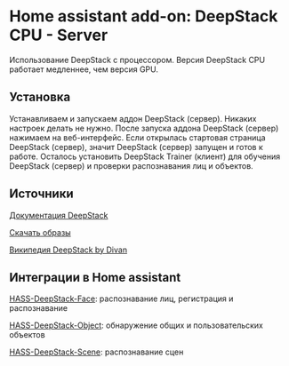 # Home assistant add-on: DeepStack CPU - Server

Использование DeepStack с процессором. Версия DeepStack СPU работает медленнее, чем версия GPU.

## Установка
Устанавливаем и запускаем аддон DeepStack (сервер). Никаких настроек делать не нужно. После запуска аддона DeepStack (сервер) нажимаем на веб-интерфейс. Если открылась стартовая страница DeepStack (сервер), значит DeepStack (сервер) запущен и готов к работе. Осталось установить DeepStack Trainer (клиент) для обучения DeepStack (сервер) и проверки распознавания лиц и объектов.

## Источники

[Документация DeepStack](https://docs.deepstack.cc)

[Скачать образы](https://registry.hub.docker.com/r/deepquestai/deepstack/tags)

[Википедия DeepStack by Divan](https://github.com/DivanX10/Home-Assistant-Add-on-Deepstack/wiki)


## Интеграции в Home assistant
[HASS-DeepStack-Face](https://github.com/robmarkcole/HASS-Deepstack-face): распознавание лиц, регистрация и распознавание

[HASS-DeepStack-Object](https://github.com/robmarkcole/HASS-Deepstack-object): обнаружение общих и пользовательских объектов

[HASS-DeepStack-Scene](https://github.com/robmarkcole/HASS-Deepstack-scene): распознавание сцен
